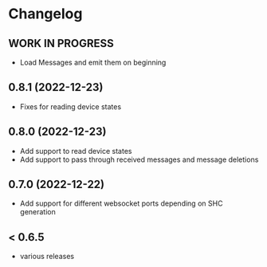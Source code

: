# Changelog

## __WORK IN PROGRESS__
* Load Messages and emit them on beginning

## 0.8.1 (2022-12-23)
* Fixes for reading device states

## 0.8.0 (2022-12-23)
* Add support to read device states
* Add support to pass through received messages and message deletions

## 0.7.0 (2022-12-22)
* Add support for different websocket ports depending on SHC generation

## < 0.6.5
* various releases
